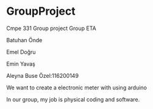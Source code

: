 # GroupProject

Cmpe 331 Group project Group ETA

Batuhan Önde

Emel Doğru

Emin Yavaş

Aleyna Buse Özel:116200149

We want to create a electronic meter with using arduino

In our group, my job is physical coding and software.
